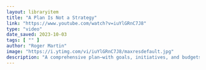 ```yaml
---
layout: libraryitem
title: "A Plan Is Not a Strategy"
link: "https://www.youtube.com/watch?v=iuYlGRnC7J8"
type: "video"
date_saved: 2023-10-03
tags: [ "" ]
author: "Roger Martin"
image: "https://i.ytimg.com/vi/iuYlGRnC7J8/maxresdefault.jpg"
description: "A comprehensive plan—with goals, initiatives, and budgets–is comforting. But starting with a plan is a terrible way to make strategy. Roger Martin, former de..."
---
```


